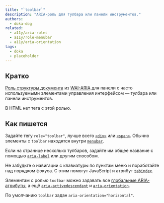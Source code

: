 ```yaml
---
title: "`toolbar`"
description: "ARIA-роль для тулбара или панели инструментов."
authors:
  - doka-dog
related:
  - a11y/aria-roles
  - a11y/role-menubar
  - a11y/aria-orientation
tags:
  - doka
  - placeholder
---
```


## Кратко

[Роль структуры документа](/a11y/aria-roles/) из [WAI-ARIA](/a11y/aria-intro/#specifikaciya) для панели с часто используемыми элементами управления интерфейсом — тулбара или панели инструментов.

В HTML нет тега с этой ролью.

## Как пишется

Задайте тегу `role="toolbar"`, лучше всего [`<div>`](/html/div/) или [`<span>`](/html/span/). Обычно элементы с `toolbar` находятся внутри [`menubar`](/a11y/role-menubar/).

Если на странице несколько тулбаров, задайте им общее название с помощью [`aria-label`](/a11y/aria-label/) или другим способом.

Не забудьте о навигации с клавиатуры по пунктам меню и поработайте над порядком фокуса. С этим помогут JavaScript и атрибут [`tabindex`](/html/global-attrs/#tabindex).

Элементам с ролью `toolbar` можно задавать все [глобальные ARIA-атрибуты](/a11y/aria-attrs/), а ещё [`aria-activedescendant`](/a11y/aria-activedescendant/) и [`aria-orientation`](/a11y/aria-orientation/).

По умолчанию `toolbar` задан `aria-orientation="horizontal"`.
